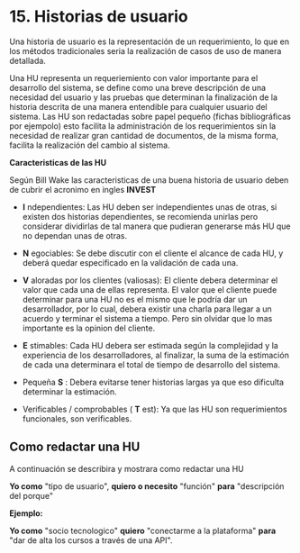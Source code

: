 # 15. Historias de usuario

Una historia de usuario es la representación de un requerimiento, lo que en los métodos tradicionales seria la realización de casos de uso de manera detallada.

Una HU representa un requeriemiento con valor importante para el desarrollo del sistema, se define como una breve descripción de una necesidad del usuario y las pruebas que determinan la finalización de la historia descrita de una manera entendible para cualquier usuario del sistema. Las HU son redactadas sobre papel pequeño (fichas bibliográficas por ejempolo) esto facilita la administración de los requerimientos sin la necesidad de realizar gran cantidad de documentos, de la misma forma, facilita la realización del cambio al sistema.

__Caracteristicas de las HU__

Según Bill Wake las caracteristicas de una buena historia de usuario deben de cubrir el acronimo en ingles __INVEST__

* __I__ ndependientes: Las HU deben ser independientes unas de otras, si existen dos historias dependientes, se recomienda unirlas pero considerar dividirlas de tal manera que pudieran generarse más HU que no dependan unas de otras.

* __N__ egociables: Se debe discutir con el cliente el alcance de cada HU, y deberá quedar especificado en la validación de cada una.

* __V__ aloradas por los clientes (valiosas): El cliente debera determinar el valor que cada una de ellas representa. El valor que el cliente puede determinar para una HU no es el mismo que le podría dar un desarrollador, por lo cual, debera existir una charla para llegar a un acuerdo y terminar el sistema a tiempo. Pero sin olvidar que lo mas importante es la opinion del cliente.

* __E__ stimables: Cada HU debera ser estimada según la complejidad y la experiencia de los desarrolladores, al finalizar, la suma de la estimación de cada una determinara el total de tiempo de desarrollo del sistema.

* Pequeña __S__ : Debera evitarse tener historias largas ya que eso dificulta determinar la estimación.

* Verificables / comprobables ( __T__ est): Ya que las HU son requerimientos funcionales, son verificables. 

## Como redactar una HU

A continuación se describira y mostrara como redactar una HU

__Yo como__ "tipo de usuario", __quiero o necesito__ "función" __para__ "descripción del porque"

__Ejemplo:__

__Yo como__ "socio tecnologico" __quiero__ "conectarme a la plataforma" __para__ "dar de alta los cursos a través de una API".

